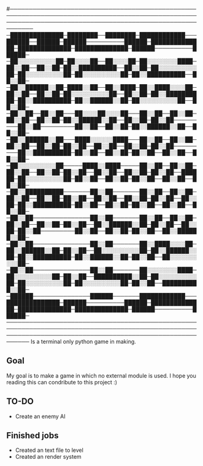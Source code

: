  
#────────────────────────────────────────────────────────────────────────────────────────────────────────────────────────────────────────────────────────────
─██████████████─████████──████████─████████████───██████──██████─██████──────────██████─██████████████─██████████████─██████████████─██████──────────██████─
─██░░░░░░░░░░██─██░░░░██──██░░░░██─██░░░░░░░░████─██░░██──██░░██─██░░██████████──██░░██─██░░░░░░░░░░██─██░░░░░░░░░░██─██░░░░░░░░░░██─██░░██████████──██░░██─
─██░░██████░░██─████░░██──██░░████─██░░████░░░░██─██░░██──██░░██─██░░░░░░░░░░██──██░░██─██░░██████████─██░░██████████─██░░██████░░██─██░░░░░░░░░░██──██░░██─
─██░░██──██░░██───██░░░░██░░░░██───██░░██──██░░██─██░░██──██░░██─██░░██████░░██──██░░██─██░░██─────────██░░██─────────██░░██──██░░██─██░░██████░░██──██░░██─
─██░░██████░░██───████░░░░░░████───██░░██──██░░██─██░░██──██░░██─██░░██──██░░██──██░░██─██░░██─────────██░░██████████─██░░██──██░░██─██░░██──██░░██──██░░██─
─██░░░░░░░░░░██─────████░░████─────██░░██──██░░██─██░░██──██░░██─██░░██──██░░██──██░░██─██░░██──██████─██░░░░░░░░░░██─██░░██──██░░██─██░░██──██░░██──██░░██─
─██░░██████████───────██░░██───────██░░██──██░░██─██░░██──██░░██─██░░██──██░░██──██░░██─██░░██──██░░██─██░░██████████─██░░██──██░░██─██░░██──██░░██──██░░██─
─██░░██───────────────██░░██───────██░░██──██░░██─██░░██──██░░██─██░░██──██░░██████░░██─██░░██──██░░██─██░░██─────────██░░██──██░░██─██░░██──██░░██████░░██─
─██░░██───────────────██░░██───────██░░████░░░░██─██░░██████░░██─██░░██──██░░░░░░░░░░██─██░░██████░░██─██░░██████████─██░░██████░░██─██░░██──██░░░░░░░░░░██─
─██░░██───────────────██░░██───────██░░░░░░░░████─██░░░░░░░░░░██─██░░██──██████████░░██─██░░░░░░░░░░██─██░░░░░░░░░░██─██░░░░░░░░░░██─██░░██──██████████░░██─
─██████───────────────██████───────████████████───██████████████─██████──────────██████─██████████████─██████████████─██████████████─██████──────────██████─
────────────────────────────────────────────────────────────────────────────────────────────────────────────────────────────────────────────────────────────
Is a terminal only python game in making. 

## Goal
My goal is to make a game in which no external module is used. I hope you reading this can condribute to this project :)

## TO-DO
- Create an enemy AI

## Finished jobs
- Created an text file to level
- Created an render system
